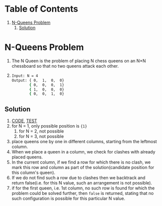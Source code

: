 # Table of Contents

1. [N-Queens Problem](#nqueens)
   1. [Solution](#sol1)





# N-Queens Problem<a name="nqueens"></a>

1. The N Queen is the problem of placing N chess queens on an N×N chessboard so that no two queens attack each other.

2. ```bash
   Input: N = 4
   Output: { 0,  1,  0,  0}
           { 0,  0,  0,  1}
           { 1,  0,  0,  0}
           { 0,  0,  1,  0}
   ```





## Solution<a name="sol1"></a>

1. [CODE](nQueens.cpp), 	[TEST](nQueensTest.txt)
2. for N = 1, only possible position is `{1}`
   1. for N = 2, not possible
   2. for N = 3, not possible
3. place queens one by one in different columns, starting from the leftmost column.
4. When we place a queen in a column, we check for clashes with already placed queens.
5. In the current column, if we find a row for which there is no clash, we mark this row and column as part of the solution(candidate position for this column's queen).
6. If we do not find such a row due to clashes then we backtrack and return false(i.e. for this N value, such an arrangement is not possible).
7. if for the first queen, i.e. 1st column, no such row is found for which the problem could be solved further, then `false` is returned, stating that no such configuration is possible for this particular N value.